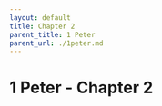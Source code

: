 ```yaml
---
layout: default
title: Chapter 2
parent_title: 1 Peter
parent_url: ./1peter.md
---
```


# 1 Peter - Chapter 2
